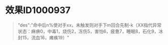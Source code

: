 # 效果ID1000937
> "des":"命中后n%使对手xx，未触发则对手下m回合先制-k（XX指代异常状态：麻痹0，中毒1，烧伤2，冻伤5，害怕6，疲惫7，睡眠8，石化9，冰封15，流血16，瘫痪19）"
